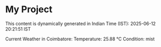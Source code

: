 # My Project

This content is dynamically generated in Indian Time (IST): 2025-06-12 20:21:51 IST


Current Weather in Coimbatore:
Temperature: 25.88 °C
Condition: mist

